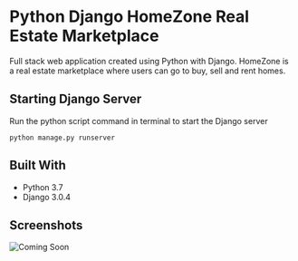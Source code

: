 # Python Django HomeZone Real Estate Marketplace

Full stack web application created using Python with Django. HomeZone is a real estate marketplace where users can go to buy, sell and rent homes.

## Starting Django Server

Run the python script command in terminal to start the Django server

```
python manage.py runserver
```

## Built With

- Python 3.7
- Django 3.0.4

## Screenshots

![Coming Soon](https://upload.wikimedia.org/wikipedia/commons/8/80/Comingsoon.png "Coming Soon")
